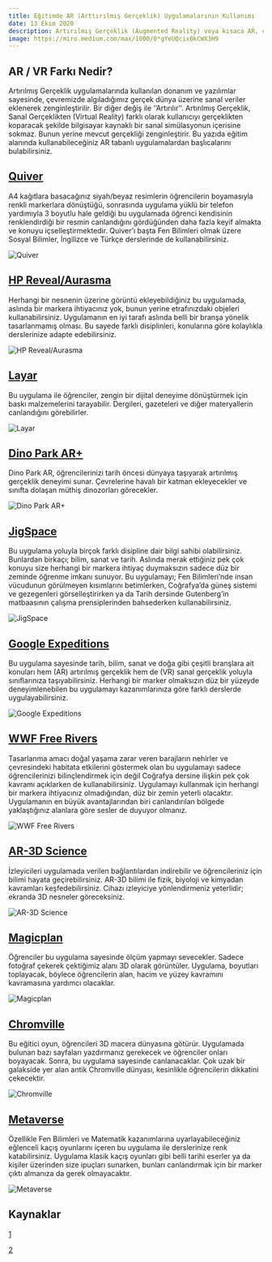 ```yaml
---
title: Eğitimde AR (Arttırılmış Gerçeklik) Uygulamalarının Kullanımı
date: 13 Ekim 2020
description: Artırılmış Gerçeklik (Augmented Reality) veya kısaca AR, çevremizdeki dünyada algıladığımız fiziksel unsurların, bilgisayar kaynaklı grafik, video, ses, GPS vb. veriler ile birleştirilmesi sonucunda oluşturulan, gerçek zamanlı ve etkileşimli bir deneyim türüdür 
image: https://miro.medium.com/max/1000/0*gYeUQcix0kCWX3H9
---
```


## AR / VR Farkı Nedir?

Artırılmış Gerçeklik uygulamalarında kullanılan donanım ve yazılımlar sayesinde, çevremizde algıladığımız gerçek dünya üzerine sanal veriler eklenerek zenginleştirilir. Bir diğer değiş ile ‘’Artırılır’’. Artırılmış Gerçeklik, Sanal Gerçeklikten (Virtual Reality) farklı olarak kullanıcıyı gerçeklikten koparacak şekilde bilgisayar kaynaklı bir sanal simülasyonun içerisine sokmaz. Bunun yerine mevcut gerçekliği zenginleştirir. Bu yazıda eğitim alanında kullanabileceğiniz AR tabanlı uygulamalardan başlıcalarını bulabilirsiniz.

## [Quiver](https://quivervision.com/)

A4 kağıtlara basacağınız siyah/beyaz resimlerin öğrencilerin boyamasıyla renkli markerlara dönüştüğü, sonrasında uygulama yüklü bir telefon yardımıyla 3 boyutlu hale geldiği bu uygulamada öğrenci kendisinin renklendirdiği bir resmin canlandığını gördüğünden daha fazla keyif almakta ve konuyu içselleştirmektedir. Quiver’ı başta Fen Bilimleri olmak üzere Sosyal Bilimler, İngilizce ve Türkçe derslerinde de kullanabilirsiniz.

![Quiver](https://miro.medium.com/max/700/0*xfbCjzFyoA1JfWeu.png)

## [HP Reveal/Aurasma](https://www8.hp.com/us/en/printers/reveal.html)

Herhangi bir nesnenin üzerine görüntü ekleyebildiğiniz bu uygulamada, aslında bir markera ihtiyacınız yok, bunun yerine etrafınızdaki objeleri kullanabilirsiniz. Uygulamanın en iyi tarafı aslında belli bir branşa yönelik tasarlanmamış olması. Bu sayede farklı disiplinleri, konularına göre kolaylıkla derslerinize adapte edebilirsiniz.

![HP Reveal/Aurasma](https://miro.medium.com/max/700/1*IUV3Czj42DdHYl20Y_bgkg.jpeg)

## [Layar](https://www.layar.com/)

Bu uygulama ile öğrenciler, zengin bir dijital deneyime dönüştürmek için baskı malzemelerini tarayabilir. Dergileri, gazeteleri ve diğer materyallerin canlandığını görebilirler.

![Layar](https://miro.medium.com/max/700/0*MrQX3X-bCjrAxS28.jpg)

## [Dino Park AR+](https://apps.apple.com/us/app/dino-park-ar/id1284312734)

Dino Park AR, öğrencilerinizi tarih öncesi dünyaya taşıyarak artırılmış gerçeklik deneyimi sunar. Çevrelerine havalı bir katman ekleyecekler ve sınıfta dolaşan müthiş dinozorları görecekler.

![Dino Park AR+](https://miro.medium.com/max/700/1*d7Edoq_k9LxvbaLjovT5Wg.jpeg)

## [JigSpace](https://jig.space/)

Bu uygulama yoluyla birçok farklı disipline dair bilgi sahibi olabilirsiniz. Bunlardan birkaçı; bilim, sanat ve tarih. Aslında merak ettiğiniz pek çok konuyu size herhangi bir markera ihtiyaç duymaksızın sadece düz bir zeminde öğrenme imkanı sunuyor. Bu uygulamayı; Fen Bilimleri’nde insan vücudunun görülmeyen kısımlarını betimlerken, Coğrafya’da güneş sistemi ve gezegenleri görselleştirirken ya da Tarih dersinde Gutenberg’in matbaasının çalışma prensiplerinden bahsederken kullanabilirsiniz.

![JigSpace](https://miro.medium.com/max/700/0*Junxk9VTr_w6Yu31.jpg)

## [Google Expeditions](https://edu.google.com/products/vr-ar/expeditions/?modal_active=none)

Bu uygulama sayesinde tarih, bilim, sanat ve doğa gibi çeşitli branşlara ait konuları hem (AR) artırılmış gerçeklik hem de (VR) sanal gerçeklik yoluyla sınıflarınıza taşıyabilirsiniz. Herhangi bir marker olmaksızın düz bir yüzeyde deneyimlenebilen bu uygulamayı kazanımlarınıza göre farklı derslerde uygulayabilirsiniz.

![Google Expeditions](https://miro.medium.com/max/700/0*vE_H4jzVWOuDSp3h)

## [WWF Free Rivers](https://www.worldwildlife.org/pages/explore-wwf-free-rivers-a-new-augmented-reality-app)

Tasarlanma amacı doğal yaşama zarar veren barajların nehirler ve çevresindeki habitata etkilerini göstermek olan bu uygulamayı sadece öğrencilerinizi bilinçlendirmek için değil Coğrafya dersine ilişkin pek çok kavramı açıklarken de kullanabilirsiniz. Uygulamayı kullanmak için herhangi bir markera ihtiyacınız olmadığından, düz bir zemin yeterli olacaktır. Uygulamanın en büyük avantajlarından biri canlandırılan bölgede yaklaştığınız alanlara göre sesler de duyuyor olmanız.

![WWF Free Rivers](https://miro.medium.com/max/700/0*vNqmhBwrW3rO1RTV)

## [AR-3D Science](https://play.google.com/store/apps/details?id=in.pantherstudio.arscienceeducationlearning&hl=en)

İzleyicileri uygulamada verilen bağlantılardan indirebilir ve öğrencileriniz için bilimi hayata geçirebilirsiniz. AR-3D bilimi ile fizik, biyoloji ve kimyadan kavramları keşfedebilirsiniz. Cihazı izleyiciye yönlendirmeniz yeterlidir; ekranda 3D nesneler göreceksiniz.

![AR-3D Science](https://miro.medium.com/max/512/0*PRloUgn-ArSzxkvs)

## [Magicplan](https://apps.apple.com/us/app/magicplan/id427424432)

Öğrenciler bu uygulama sayesinde ölçüm yapmayı sevecekler. Sadece fotoğraf çekerek çektiğimiz alanı 3D olarak görüntüler. Uygulama, boyutları toplayacak, böylece öğrencilerin alan, hacim ve yüzey kavramını kavramasına yardımcı olacaklar.

![Magicplan](https://miro.medium.com/max/640/0*A76WLVSISP54Rv21.png)

## [Chromville](https://chromville.com/)

Bu eğitici oyun, öğrencileri 3D macera dünyasına götürür. Uygulamada bulunan bazı sayfaları yazdırmanız gerekecek ve öğrenciler onları boyayacak. Sonra, bu uygulama sayesinde canlanacaklar. Çok uzak bir galakside yer alan antik Chromville dünyası, kesinlikle öğrencilerin dikkatini çekecektir.

![Chromville](https://miro.medium.com/max/700/1*uBjTRVYxSaFwU_sfS5-FYQ.jpeg)

## [Metaverse](https://studio.gometa.io/landing)

Özellikle Fen Bilimleri ve Matematik kazanımlarına uyarlayabileceğiniz eğlenceli kaçış oyunlarını içeren bu uygulama ile derslerinize renk katabilirsiniz. Uygulama klasik kaçış oyunları gibi belli tarihi eserler ya da kişiler üzerinden size ipuçları sunarken, bunları canlandırmak için bir marker çıktı almanıza da gerek olmayacaktır.

![Metaverse](https://miro.medium.com/max/700/0*13lMC4eVL6Wsap3f.png)

## Kaynaklar 

[1](https://mektepp.com/egitimde-ar-uygulamalari/)

[2](http://www.vudream.com/15-top-augmented-reality-ar-apps-changing-education/)

